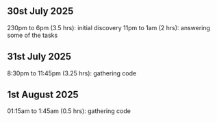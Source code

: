 30st July 2025
--------------
230pm to 6pm (3.5 hrs): initial discovery
11pm to 1am (2 hrs): answering some of the tasks

31st July 2025
--------------
8:30pm to 11:45pm (3.25 hrs): gathering code

1st August 2025
---------------
01:15am to 1:45am (0.5 hrs): gathering code